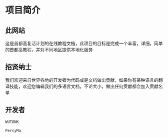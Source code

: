 # 项目简介

## 此网站

这是首都高复活计划的在线教程文档，此项目的目标是完成一个丰富，详细，简单的首都高教程，并对不同地区提供本地化服务

## 招贤纳士

我们欢迎来自世界各地的开发者为代码或是文档做出贡献，如果你有某种语言的翻译技能，欢迎您编辑我们的多语言文档，不论大小，做出任何贡献都会加入贡献名单

## 开发者

`WUTONK`

`PercyMa` 




